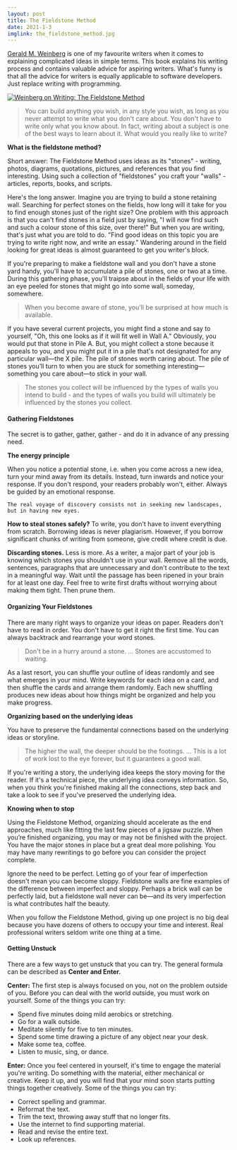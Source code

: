 ```yaml
---
layout: post
title: The Fieldstone Method
date: 2021-1-3
imglink: the_fieldstone_method.jpg
---
```


[Gerald M. Weinberg](https://akshaykhot.com/posts/27) is one of my favourite writers when it comes to explaining complicated ideas in simple terms. This book explains his writing process and contains valuable advice for aspiring writers. What's funny is that all the advice for writers is equally applicable to software developers. Just replace writing with programming.

<div class="book centered">
  <a target="_blank" href="{{site.bookshelf}}/{{ page.imglink }}">
    <img src="{{site.bookshelf}}/{{ page.imglink }}" alt="Weinberg on Writing: The Fieldstone Method">
  </a>
</div> 

> You can build anything you wish, in any style you wish, as long as you never attempt to write what you don't care about. You don't have to write only what you know about. In fact, writing about a subject is one of the best ways to learn about it. What would you really like to write?

**What is the fieldstone method?** 

Short answer: The Fieldstone Method uses ideas as its "stones" - writing, photos, diagrams, quotations, pictures, and references that you find interesting. Using such a collection of "fieldstones" you craft your "walls" - articles, reports, books, and scripts. 

Here's the long answer. Imagine you are trying to build a stone retaining wall. Searching for perfect stones on the fields, how long will it take for you to find enough stones just of the right size? One problem with this approach is that you can't find stones in a field just by saying, "I will now find such and such a colour stone of this size, over there!" But when you are writing, that's just what you are told to do. "Find good ideas on this topic you are trying to write right now, and write an essay." Wandering around in the field looking for great ideas is almost guaranteed to get you writer's block. 

If you're preparing to make a fieldstone wall and you don't have a stone yard handy, you'll have to accumulate a pile of stones, one or two at a time. During this gathering phase, you'll traipse about in the fields of your life with an eye peeled for stones that might go into some wall, someday, somewhere. 

> When you become aware of stone, you'll be surprised at how much is available. 

If you have several current projects, you might find a stone and say to yourself, "Oh, this one looks as if it will fit well in Wall A." Obviously, you would put that stone in Pile A. But, you might collect a stone because it appeals to you, and you might put it in a pile that's not designated for any particular wall—the X pile. The pile of stones worth caring about. The pile of stones you’ll turn to when you are stuck for something interesting—something you care about—to stick in your wall.

> The stones you collect will be influenced by the types of walls you intend to build - and the types of walls you build will ultimately be influenced by the stones you collect. 

#### **Gathering Fieldstones**

The secret is to gather, gather, gather - and do it in advance of any pressing need. 

**The energy principle** 

When you notice a potential stone, i.e. when you come across a new idea, turn your mind away from its details. Instead, turn inwards and notice your response. If you don't respond, your readers probably won't, either. Always be guided by an emotional response. 

```
The real voyage of discovery consists not in seeking new landscapes, but in having new eyes. 
```

**How to steal stones safely?** To write, you don't have to invent everything from scratch. Borrowing ideas is never plagiarism. However, if you borrow significant chunks of writing from someone, give credit where credit is due. 

**Discarding stones.** Less is more. As a writer, a major part of your job is knowing which stones you shouldn't use in your wall. Remove all the words, sentences, paragraphs that are unnecessary and don't contribute to the text in a meaningful way. Wait until the passage has been ripened in your brain for at least one day. Feel free to write first drafts without worrying about making them tight. Then prune them. 

#### **Organizing Your Fieldstones**

There are many right ways to organize your ideas on paper. Readers don't have to read in order. You don't have to get it right the first time. You can always backtrack and rearrange your word stones. 

> Don't be in a hurry around a stone. … Stones are accustomed to waiting.

As a last resort, you can shuffle your outline of ideas randomly and see what emerges in your mind. Write keywords for each idea on a card, and then shuffle the cards and arrange them randomly. Each new shuffling produces new ideas about how things might be organized and help you make progress. 

**Organizing based on the underlying ideas**

You have to preserve the fundamental connections based on the underlying ideas or storyline.

> The higher the wall, the deeper should be the footings. … This is a lot of work lost to the eye forever, but it guarantees a good wall.

If you're writing a story, the underlying idea keeps the story moving for the reader. If it's a technical piece, the underlying idea conveys information. So, when you think you're finished making all the connections, step back and take a look to see if you've preserved the underlying idea.

**Knowing when to stop**

Using the Fieldstone Method, organizing should accelerate as the end approaches, much like fitting the last few pieces of a jigsaw puzzle. When you’re finished organizing, you may or may not be finished with the project. You have the major stones in place but a great deal more polishing. You may have many rewritings to go before you can consider the project complete. 

Ignore the need to be perfect. Letting go of your fear of imperfection doesn't mean you can become sloppy. Fieldstone walls are fine examples of the difference between imperfect and sloppy. Perhaps a brick wall can be perfectly laid, but a fieldstone wall never can be—and its very imperfection is what contributes half the beauty.

When you follow the Fieldstone Method, giving up one project is no big deal because you have dozens of others to occupy your time and interest. Real professional writers seldom write one thing at a time. 

#### **Getting Unstuck**

There are a few ways to get unstuck that you can try. The general formula can be described as **Center and Enter.** 

**Center:** The first step is always focused on you, not on the problem outside of you. Before you can deal with the world outside, you must work on yourself. Some of the things you can try:

- Spend five minutes doing mild aerobics or stretching. 
- Go for a walk outside.
- Meditate silently for five to ten minutes. 
- Spend some time drawing a picture of any object near your desk. 
- Make some tea, coffee. 
- Listen to music, sing, or dance. 

**Enter:** Once you feel centered in yourself, it's time to engage the material you're writing. Do something with the material, either mechanical or creative. Keep it up, and you will find that your mind soon starts putting things together creatively. Some of the things you can try:

- Correct spelling and grammar. 
- Reformat the text. 
- Trim the text, throwing away stuff that no longer fits.
- Use the internet to find supporting material. 
- Read and revise the entire text. 
- Look up references.